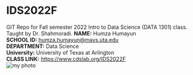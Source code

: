# IDS2022F
GIT Repo for Fall semester 2022 Intro to Data Science (DATA 1301) class. Taught by Dr. Shahmoradi. 
**NAME:** Humza Humayun <br />
**SCHOOL ID:** humza.humayun@mavs.uta.edu<br />
**DEPARTMENT:** Data Science<br />
**University:** University of Texas at Arlington<br />
**CLASS LINK:** https://www.cdslab.org/IDS2022F <br />
![my photo]()
